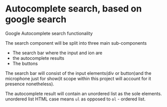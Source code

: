 # Autocomplete search, based on google search

Google Autocomplete search functionality

The search component will be split into three main sub-components
 - The search bar where the input and ion are
 - the autocomplete results
 - The buttons

 The search bar will consist of the input elements(div or button)and the microphone just for show(it scope within this project will account for it presence nonetheless).

 The autocomplete result will contain an unordered list as the sole elements. unordered list HTML case means `ul` as opposed to `ol` - ordered list.
